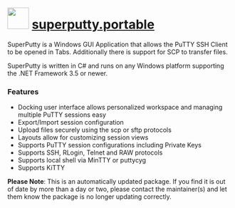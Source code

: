# <img src="https://cdn.jsdelivr.net/gh/mkevenaar/chocolatey-packages@218fd53341b8400391b0efdb75f313d01cdcf984/icons/superputty.png" width="48" height="48"/> [superputty.portable](https://chocolatey.org/packages/superputty.portable)

SuperPutty is a Windows GUI Application that allows the PuTTY SSH Client to be opened in Tabs. Additionally there is support for SCP to transfer files.

SuperPutty is written in C# and runs on any Windows platform supporting the .NET Framework 3.5 or newer.

### Features

* Docking user interface allows personalized workspace and managing multiple PuTTY sessions easy
* Export/Import session configuration
* Upload files securely using the scp or sftp protocols
* Layouts allow for customizing session views
* Supports PuTTY session configurations including Private Keys
* Supports SSH, RLogin, Telnet and RAW protocols
* Supports local shell via MinTTY or puttycyg
* Supports KiTTY

**Please Note**: This is an automatically updated package. If you find it is
out of date by more than a day or two, please contact the maintainer(s) and
let them know the package is no longer updating correctly.
